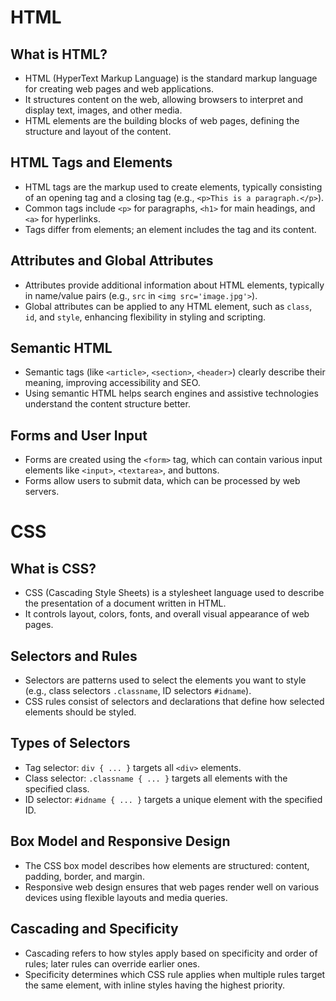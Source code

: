 # HTML

## What is HTML?

- HTML (HyperText Markup Language) is the standard markup language for creating web pages and web applications.
- It structures content on the web, allowing browsers to interpret and display text, images, and other media.
- HTML elements are the building blocks of web pages, defining the structure and layout of the content.

## HTML Tags and Elements

- HTML tags are the markup used to create elements, typically consisting of an opening tag and a closing tag (e.g., `<p>This is a paragraph.</p>`).
- Common tags include `<p>` for paragraphs, `<h1>` for main headings, and `<a>` for hyperlinks.
- Tags differ from elements; an element includes the tag and its content.

## Attributes and Global Attributes

- Attributes provide additional information about HTML elements, typically in name/value pairs (e.g., `src` in `<img src='image.jpg'>`).
- Global attributes can be applied to any HTML element, such as `class`, `id`, and `style`, enhancing flexibility in styling and scripting.

## Semantic HTML

- Semantic tags (like `<article>`, `<section>`, `<header>`) clearly describe their meaning, improving accessibility and SEO.
- Using semantic HTML helps search engines and assistive technologies understand the content structure better.

## Forms and User Input

- Forms are created using the `<form>` tag, which can contain various input elements like `<input>`, `<textarea>`, and buttons.
- Forms allow users to submit data, which can be processed by web servers.

# CSS

## What is CSS?

- CSS (Cascading Style Sheets) is a stylesheet language used to describe the presentation of a document written in HTML.
- It controls layout, colors, fonts, and overall visual appearance of web pages.

## Selectors and Rules

- Selectors are patterns used to select the elements you want to style (e.g., class selectors `.classname`, ID selectors `#idname`).
- CSS rules consist of selectors and declarations that define how selected elements should be styled.

## Types of Selectors

- Tag selector: `div { ... }` targets all `<div>` elements.
- Class selector: `.classname { ... }` targets all elements with the specified class.
- ID selector: `#idname { ... }` targets a unique element with the specified ID.

## Box Model and Responsive Design

- The CSS box model describes how elements are structured: content, padding, border, and margin.
- Responsive web design ensures that web pages render well on various devices using flexible layouts and media queries.

## Cascading and Specificity

- Cascading refers to how styles apply based on specificity and order of rules; later rules can override earlier ones.
- Specificity determines which CSS rule applies when multiple rules target the same element, with inline styles having the highest priority.